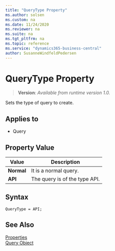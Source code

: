 ```yaml
---
title: "QueryType Property"
ms.author: solsen
ms.custom: na
ms.date: 11/24/2020
ms.reviewer: na
ms.suite: na
ms.tgt_pltfrm: na
ms.topic: reference
ms.service: "dynamics365-business-central"
author: SusanneWindfeldPedersen
---
```

[//]: # (START>DO_NOT_EDIT)
[//]: # (IMPORTANT:Do not edit any of the content between here and the END>DO_NOT_EDIT.)
[//]: # (Any modifications should be made in the .xml files in the ModernDev repo.)
# QueryType Property
> **Version**: _Available from runtime version 1.0._

Sets the type of query to create.

## Applies to
-   Query

## Property Value

|Value|Description|
|-----------|---------------------------------------|
|**Normal**|It is a normal query.|
|**API**|The query is of the type API.|

[//]: # (IMPORTANT: END>DO_NOT_EDIT)


## Syntax

```AL
QueryType = API;
```

## See Also  

[Properties](devenv-properties.md)  
[Query Object](../devenv-query-object.md)